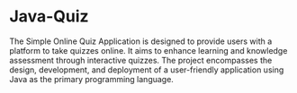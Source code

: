# Java-Quiz
The Simple Online Quiz Application is designed to provide users with a platform to take quizzes online. It aims to enhance learning and knowledge assessment through interactive quizzes. The project encompasses the design, development, and deployment of a user-friendly application using Java as the primary programming language.
